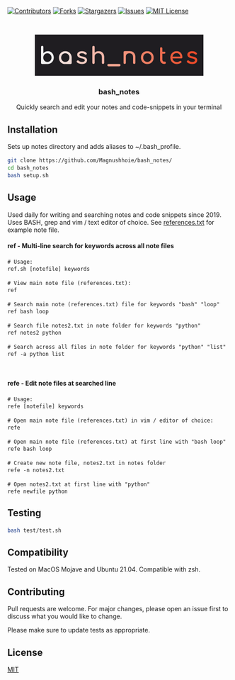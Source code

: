 <!-- PROJECT SHIELDS -->
[![Contributors][contributors-shield]][contributors-url]
[![Forks][forks-shield]][forks-url]
[![Stargazers][stars-shield]][stars-url]
[![Issues][issues-shield]][issues-url]
[![MIT License][license-shield]][license-url]

<!-- PROJECT LOGO -->
<br />
<p align="center">
  <a href="https://github.com/Magnushhoie/bash_notes">
    <img src="img/bash_notes.png" alt="Logo">
  </a>

  <h3 align="center">bash_notes</h3>

  <p align="center">
    Quickly search and edit your notes and code-snippets in your terminal
    <br />
  </p>
</p>

## Installation

Sets up notes directory and adds aliases to ~/.bash_profile.

```bash
git clone https://github.com/Magnushhoie/bash_notes/
cd bash_notes
bash setup.sh
```

## Usage
Used daily for writing and searching notes and code snippets since 2019. Uses BASH, grep and vim / text editor of choice.
See [references.txt](references.txt) for example note file.

#### ref - Multi-line search for keywords across all note files

```text
# Usage:
ref.sh [notefile] keywords

# View main note file (references.txt):
ref 

# Search main note (references.txt) file for keywords "bash" "loop"
ref bash loop

# Search file notes2.txt in note folder for keywords "python"
ref notes2 python

# Search across all files in note folder for keywords "python" "list"
ref -a python list
```

<br>

#### refe - Edit note files at searched line

```text
# Usage:
refe [notefile] keywords

# Open main note file (references.txt) in vim / editor of choice:
refe

# Open main note file (references.txt) at first line with "bash loop"
refe bash loop

# Create new note file, notes2.txt in notes folder
refe -n notes2.txt

# Open notes2.txt at first line with "python"
refe newfile python
```

## Testing

```bash
bash test/test.sh
```

## Compatibility
Tested on MacOS Mojave and Ubuntu 21.04. Compatible with zsh.

## Contributing
Pull requests are welcome. For major changes, please open an issue first to discuss what you would like to change.

Please make sure to update tests as appropriate.

## License
[MIT](https://choosealicense.com/licenses/mit/)



<!-- MARKDOWN LINKS & IMAGES -->
<!-- https://www.markdownguide.org/basic-syntax/#reference-style-links -->
[contributors-shield]: https://img.shields.io/github/contributors/Magnushhoie/bash_notes.svg?style=for-the-badge
[contributors-url]: https://github.com/Magnushhoie/bash_notes/graphs/contributors
[forks-shield]: https://img.shields.io/github/forks/Magnushhoie/bash_notes.svg?style=for-the-badge
[forks-url]: https://github.com/Magnushhoie/bash_notes/network/members
[stars-shield]: https://img.shields.io/github/stars/Magnushhoie/bash_notes.svg?style=for-the-badge
[stars-url]: https://github.com/Magnushhoie/bash_notes/stargazers
[issues-shield]: https://img.shields.io/github/issues/Magnushhoie/bash_notes.svg?style=for-the-badge
[issues-url]: https://github.com/Magnushhoie/bash_notes/issues
[license-shield]: https://img.shields.io/github/license/othneildrew/Best-README-Template.svg?style=for-the-badge
[license-url]: https://github.com/Magnushhoie/bash_notes/blob/master/LICENSE.txt
